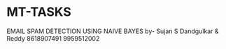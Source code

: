 # MT-TASKS

EMAIL SPAM DETECTION USING NAIVE BAYES
by-
Sujan S Dandgulkar  &      Reddy 
8618907491                 9959512002
